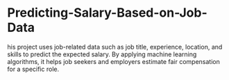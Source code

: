 # Predicting-Salary-Based-on-Job-Data
his project uses job-related data such as job title, experience, location, and skills to predict the expected salary. By applying machine learning algorithms, it helps job seekers and employers estimate fair compensation for a specific role.
